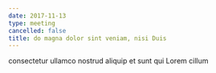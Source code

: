 ```yaml
---
date: 2017-11-13
type: meeting
cancelled: false
title: do magna dolor sint veniam, nisi Duis
---
```

consectetur ullamco nostrud aliquip et sunt qui Lorem cillum
